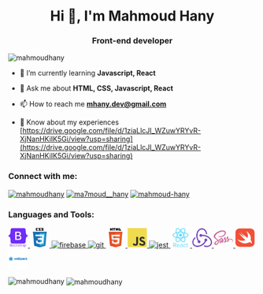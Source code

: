 <h1 align="center">Hi 👋, I'm Mahmoud Hany</h1>
<h3 align="center">Front-end developer</h3>

<p align="left"> <img src="https://komarev.com/ghpvc/?username=mahmoudhany&label=Profile%20views&color=0e75b6&style=flat" alt="mahmoudhany" /> </p>

- 🌱 I’m currently learning **Javascript, React**

- 💬 Ask me about **HTML, CSS, Javascript, React**

- 📫 How to reach me **mhany.dev@gmail.com**

- 📄 Know about my experiences [https://drive.google.com/file/d/1ziaLlcJI_WZuwYRYvR-XjNanHKiIK5Gi/view?usp=sharing](https://drive.google.com/file/d/1ziaLlcJI_WZuwYRYvR-XjNanHKiIK5Gi/view?usp=sharing)

<h3 align="left">Connect with me:</h3>
<p align="left">
<a href="https://dev.to/mahmoudhany" target="blank"><img align="center" src="https://cdn.jsdelivr.net/npm/simple-icons@3.0.1/icons/dev-dot-to.svg" alt="mahmoudhany" height="30" width="40" /></a>
<a href="https://twitter.com/ma7moud__hany" target="blank"><img align="center" src="https://cdn.jsdelivr.net/npm/simple-icons@3.0.1/icons/twitter.svg" alt="ma7moud__hany" height="30" width="40" /></a>
<a href="https://linkedin.com/in/mahmoud-hany" target="blank"><img align="center" src="https://cdn.jsdelivr.net/npm/simple-icons@3.0.1/icons/linkedin.svg" alt="mahmoud-hany" height="30" width="40" /></a>
</p>

<h3 align="left">Languages and Tools:</h3>
<p align="left"> <a href="https://getbootstrap.com" target="_blank"> <img src="https://raw.githubusercontent.com/devicons/devicon/master/icons/bootstrap/bootstrap-plain-wordmark.svg" alt="bootstrap" width="40" height="40"/> </a> <a href="https://www.w3schools.com/css/" target="_blank"> <img src="https://raw.githubusercontent.com/devicons/devicon/master/icons/css3/css3-original-wordmark.svg" alt="css3" width="40" height="40"/> </a> <a href="https://firebase.google.com/" target="_blank"> <img src="https://www.vectorlogo.zone/logos/firebase/firebase-icon.svg" alt="firebase" width="40" height="40"/> </a> <a href="https://git-scm.com/" target="_blank"> <img src="https://www.vectorlogo.zone/logos/git-scm/git-scm-icon.svg" alt="git" width="40" height="40"/> </a> <a href="https://www.w3.org/html/" target="_blank"> <img src="https://raw.githubusercontent.com/devicons/devicon/master/icons/html5/html5-original-wordmark.svg" alt="html5" width="40" height="40"/> </a> <a href="https://developer.mozilla.org/en-US/docs/Web/JavaScript" target="_blank"> <img src="https://raw.githubusercontent.com/devicons/devicon/master/icons/javascript/javascript-original.svg" alt="javascript" width="40" height="40"/> </a> <a href="https://jestjs.io" target="_blank"> <img src="https://www.vectorlogo.zone/logos/jestjsio/jestjsio-icon.svg" alt="jest" width="40" height="40"/> </a> <a href="https://reactjs.org/" target="_blank"> <img src="https://raw.githubusercontent.com/devicons/devicon/master/icons/react/react-original-wordmark.svg" alt="react" width="40" height="40"/> </a> <a href="https://redux.js.org" target="_blank"> <img src="https://raw.githubusercontent.com/devicons/devicon/master/icons/redux/redux-original.svg" alt="redux" width="40" height="40"/> </a> <a href="https://sass-lang.com" target="_blank"> <img src="https://raw.githubusercontent.com/devicons/devicon/master/icons/sass/sass-original.svg" alt="sass" width="40" height="40"/> </a> <a href="https://developer.apple.com/swift/" target="_blank"> <img src="https://raw.githubusercontent.com/devicons/devicon/master/icons/swift/swift-original.svg" alt="swift" width="40" height="40"/> </a> <a href="https://webpack.js.org" target="_blank"> <img src="https://raw.githubusercontent.com/devicons/devicon/d00d0969292a6569d45b06d3f350f463a0107b0d/icons/webpack/webpack-original-wordmark.svg" alt="webpack" width="40" height="40"/> </a> </p>

<p><img align="left" src="https://github-readme-stats.vercel.app/api/top-langs?username=mahmoudhany&show_icons=true&locale=en&layout=compact" alt="mahmoudhany" /></p>

<p>&nbsp;<img align="center" src="https://github-readme-stats.vercel.app/api?username=mahmoudhany&show_icons=true&locale=en" alt="mahmoudhany" /></p>
